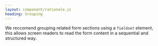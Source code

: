 ```yaml
---
layout: component/rationale.js
heading: Grouping
---
```


We reccomend grouping related form sections using a `fieldset` element, this allows screen readers to read the form content in a sequential and structured way.
